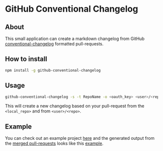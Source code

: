 # GitHub Conventional Changelog

## About

This small application can create a markdown changelog from GitHub [conventional-changelog][1] formatted pull-requests.

## How to install

```bash
npm install -g github-conventional-changelog
```

## Usage

```bash
github-conventional-changelog -s -t RepoName -o <oauth_key> <user>/<repo> <local_repo> > CHANGELOG.md
```

This will create a new changelog based on your pull-request from the `<local_repo>` and from `<user>/<repo>`.

## Example

You can check out an example project [here][2] and the generated output from the [merged pull-requests][3]
looks like this [example][4].
 
[1]: https://github.com/ajoslin/conventional-changelog/blob/master/CONVENTIONS.md
[2]: https://github.com/raszi/changelog-test
[3]: https://github.com/raszi/changelog-test/pulls?q=is%3Apr+is%3Aclosed
[4]: https://github.com/raszi/changelog-test/blob/master/CHANGELOG.md
